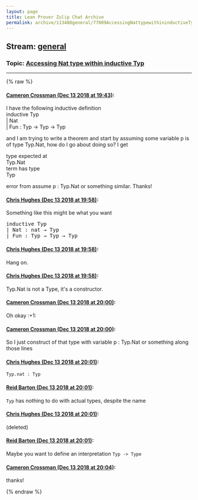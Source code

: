 ```yaml
---
layout: page
title: Lean Prover Zulip Chat Archive 
permalink: archive/113488general/77009AccessingNattypewithininductiveTyp.html
---
```


## Stream: [general](index.html)
### Topic: [Accessing Nat type within inductive Typ](77009AccessingNattypewithininductiveTyp.html)

---


{% raw %}
#### [ Cameron Crossman (Dec 13 2018 at 19:43)](https://leanprover.zulipchat.com/#narrow/stream/113488-general/topic/Accessing%20Nat%20type%20within%20inductive%20Typ/near/151722800):
<p>I have the following inductive definition<br>
inductive Typ<br>
  | Nat<br>
  | Fun : Typ → Typ → Typ</p>
<p>and I am trying to write a theorem and start by assuming some variable p is of type Typ.Nat, how do I go about doing so?  I get  </p>
<p>type expected at<br>
  Typ.Nat<br>
term has type<br>
  Typ</p>
<p>error from assume p : Typ.Nat or something similar. Thanks!</p>

#### [ Chris Hughes (Dec 13 2018 at 19:58)](https://leanprover.zulipchat.com/#narrow/stream/113488-general/topic/Accessing%20Nat%20type%20within%20inductive%20Typ/near/151723856):
<p>Something like this might be what you want</p>
<div class="codehilite"><pre><span></span><span class="kn">inductive</span> <span class="n">Typ</span>
<span class="bp">|</span> <span class="n">Nat</span> <span class="o">:</span> <span class="n">nat</span> <span class="bp">→</span> <span class="n">Typ</span>
<span class="bp">|</span> <span class="n">Fun</span> <span class="o">:</span> <span class="n">Typ</span> <span class="bp">→</span> <span class="n">Typ</span> <span class="bp">→</span> <span class="n">Typ</span>
</pre></div>

#### [ Chris Hughes (Dec 13 2018 at 19:58)](https://leanprover.zulipchat.com/#narrow/stream/113488-general/topic/Accessing%20Nat%20type%20within%20inductive%20Typ/near/151723870):
<p>Hang on.</p>

#### [ Chris Hughes (Dec 13 2018 at 19:58)](https://leanprover.zulipchat.com/#narrow/stream/113488-general/topic/Accessing%20Nat%20type%20within%20inductive%20Typ/near/151723876):
<p>Typ.Nat is not a Type, it's a constructor.</p>

#### [ Cameron Crossman (Dec 13 2018 at 20:00)](https://leanprover.zulipchat.com/#narrow/stream/113488-general/topic/Accessing%20Nat%20type%20within%20inductive%20Typ/near/151723976):
<p>Oh okay <span class="emoji emoji-1f44d" title="+1">:+1:</span></p>

#### [ Cameron Crossman (Dec 13 2018 at 20:00)](https://leanprover.zulipchat.com/#narrow/stream/113488-general/topic/Accessing%20Nat%20type%20within%20inductive%20Typ/near/151724023):
<p>So I just construct of that type with variable p : Typ.Nat or something along those lines</p>

#### [ Chris Hughes (Dec 13 2018 at 20:01)](https://leanprover.zulipchat.com/#narrow/stream/113488-general/topic/Accessing%20Nat%20type%20within%20inductive%20Typ/near/151724050):
<p><code>Typ.nat : Typ</code></p>

#### [ Reid Barton (Dec 13 2018 at 20:01)](https://leanprover.zulipchat.com/#narrow/stream/113488-general/topic/Accessing%20Nat%20type%20within%20inductive%20Typ/near/151724057):
<p><code>Typ</code> has nothing to do with actual types, despite the name</p>

#### [ Chris Hughes (Dec 13 2018 at 20:01)](https://leanprover.zulipchat.com/#narrow/stream/113488-general/topic/Accessing%20Nat%20type%20within%20inductive%20Typ/near/151724064):
<p>(deleted)</p>

#### [ Reid Barton (Dec 13 2018 at 20:01)](https://leanprover.zulipchat.com/#narrow/stream/113488-general/topic/Accessing%20Nat%20type%20within%20inductive%20Typ/near/151724065):
<p>Maybe you want to define an interpretation <code>Typ -&gt; Type</code></p>

#### [ Cameron Crossman (Dec 13 2018 at 20:04)](https://leanprover.zulipchat.com/#narrow/stream/113488-general/topic/Accessing%20Nat%20type%20within%20inductive%20Typ/near/151724268):
<p>thanks!</p>


{% endraw %}
